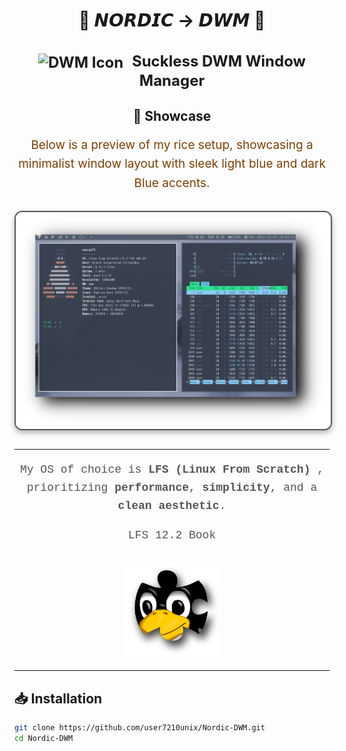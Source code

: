 <div align="center">
  <h1>🌊 <strong>𝙉𝙊𝙍𝘿𝙄𝘾 → 𝘿𝙒𝙈</strong> 🌊</h1>
</div>


<div align="center">
  <h2 style="font-size: 24px;">
    <strong> <a href="https://dwm.suckless.org/" style="text-decoration: none; color: inherit;">
      <img src="https://dwm.suckless.org/favicon.ico" alt="DWM Icon" style="vertical-align: middle; width: 24px; height: 24px; margin-right: 8px;">
      Suckless DWM Window Manager</a> 
    </strong>
  </h2>
</div>

<div align="center" style="margin: 30px 0;">
  <h2>🎨 Showcase</h2>
  <p style="font-size: 19px; line-height: 1.6; color: #7c3f00;">
    Below is a preview of my rice setup, showcasing a minimalist window layout with sleek light blue and dark Blue accents.
  </p>
  <img src="showcase/rice.png" alt="Rice Setup Preview" width="600" style="display: block; margin: 29px auto; border: 2px solid #555; border-radius: 12px; box-shadow: 0 4px 10px rgba(0, 0, 0, 0.3);">
</div>

---

<div align="center" style="font-family: 'Courier New', monospace; font-size: 18px; line-height: 1.6; color: #555;">
  <p>
    My OS of choice is <strong>LFS (Linux From Scratch) </strong>,
    prioritizing <strong>performance</strong>, <strong>simplicity</strong>, and a <strong>clean aesthetic</strong>.
  </p>
  <p>
    <a href="https://www.linuxfromscratch.org/lfs/view/stable/" target="_blank" style="text-decoration: none; color: inherit;">
      LFS 12.2 Book
    </a>
  </p>
  <img src="showcase/lfs.png" alt="LFS Logo" width="150" style="margin-top: 10px;">
</div>

---

## 📥 **Installation**

```bash
git clone https://github.com/user7210unix/Nordic-DWM.git
cd Nordic-DWM
